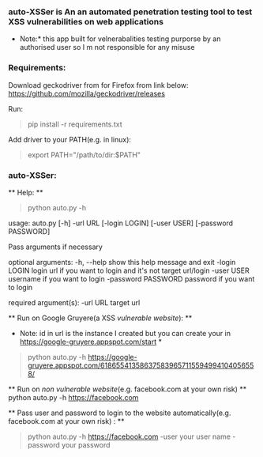 ### auto-XSSer is An an automated penetration testing tool to test XSS vulnerabilities on web applications
* Note:* this app built for velnerabalities testing purporse by an authorised user so I m not responsible for any misuse

### Requirements:
Download geckodriver from for Firefox from link below:
https://github.com/mozilla/geckodriver/releases

Run:
>pip install -r requirements.txt


Add driver to your PATH(e.g. in linux):
>export PATH="/path/to/dir:$PATH"

### auto-XSSer:
** Help: **
>python auto.py -h

usage: auto.py [-h] -url URL [-login LOGIN] [-user USER] [-password PASSWORD]

Pass arguments if necessary

optional arguments:
  -h, --help          show this help message and exit
  -login LOGIN        login url if you want to login and it's not target
                      url/login
  -user USER          username if you want to login
  -password PASSWORD  password if you want to login

required argument(s):
  -url URL            target url



** Run on Google Gruyere(a XSS *vulnerable website*): **
* Note: id in url is the instance I created but you can create your in https://google-gruyere.appspot.com/start *
>python auto.py -h https://google-gruyere.appspot.com/618655413586375839657115594994104056558/



** Run on *non vulnerable website*(e.g. facebook.com at your own risk) **
python auto.py -h https://facebook.com


** Pass user and password to login to the website automatically(e.g. facebook.com at your own risk) : **
>python auto.py -h https://facebook.com -user your user name -password your password